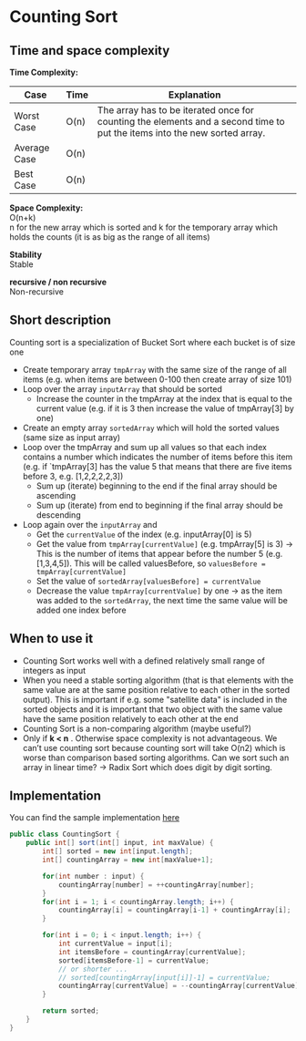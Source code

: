 # Counting Sort

## Time and space complexity

**Time Complexity:**  

| Case          | Time            | Explanation                                                                                                               |
| ------------- | --------------- | -------                                                                                                                   |
| Worst Case    | O(n)            | The array has to be iterated once for counting the elements and a second time to put the items into the new sorted array. |
| Average Case  | O(n)            |                                                                                                                           |
| Best Case     | O(n)            |                                                                                                                           |

**Space Complexity:**  
O(n+k)  
n for the new array which is sorted and k for the temporary array which holds the counts (it is as big as the range of 
all items)

**Stability**  
Stable  

**recursive / non recursive**  
Non-recursive
       

## Short description
Counting sort is a specialization of Bucket Sort where each bucket is of size one
* Create temporary array `tmpArray` with the same size of the range of all items (e.g. when items are between 0-100 then create 
array of size 101)
* Loop over the array `inputArray` that should be sorted
   * Increase the counter in the tmpArray at the index that is equal to the current value (e.g. if it is 3 then increase 
   the value of tmpArray[3] by one)
* Create an empty array `sortedArray` which will hold the sorted values (same size as input array)
* Loop over the tmpArray and sum up all values so that each index contains a number which indicates the number of items 
before this item (e.g. if `tmpArray[3] has the value 5 that means that there are five items before 3, e.g. [1,2,2,2,2,3])
   * Sum up (iterate) beginning to the end if the final array should be ascending
   * Sum up (iterate) from end to beginning if the final array should be descending
* Loop again over the `inputArray` and
   * Get the `currentValue` of the index (e.g. inputArray[0] is 5)
   * Get the value from `tmpArray[currentValue]` (e.g. tmpArray[5] is 3) -> This is the number of items that appear before 
   the number 5 (e.g. [1,3,4,5]). This will be called valuesBefore, so `valuesBefore = tmpArray[currentValue]`
   * Set the value of `sortedArray[valuesBefore] = currentValue` 
   * Decrease the value `tmpArray[currentValue]` by one -> as the item was added to the `sortedArray`, the next time the 
   same value will be added one index before

## When to use it
* Counting Sort works well with a defined relatively small range of integers as input
* When you need a stable sorting algorithm (that is that elements with the same value are at the same position relative to 
each other in the sorted output). This is important if e.g. some "satellite data" is included in the sorted objects and 
it is important that two object with the same value have the same position relatively to each other at the end
* Counting Sort is a non-comparing algorithm (maybe useful?)
* Only if **k < n** . Otherwise space complexity is not advantageous. We can’t use counting sort because counting sort 
will take O(n2) which is worse than comparison based sorting algorithms. Can we sort such an array in linear time? -> 
Radix Sort which does digit by digit sorting.

## Implementation
You can find the sample implementation [here](../../../src/main/java/com/holidaydrills/algorithms/sort/CountingSort.java)
```Java
public class CountingSort {
    public int[] sort(int[] input, int maxValue) {
        int[] sorted = new int[input.length];
        int[] countingArray = new int[maxValue+1];

        for(int number : input) {
            countingArray[number] = ++countingArray[number];
        }
        for(int i = 1; i < countingArray.length; i++) {
            countingArray[i] = countingArray[i-1] + countingArray[i];
        }

        for(int i = 0; i < input.length; i++) {
            int currentValue = input[i];
            int itemsBefore = countingArray[currentValue];
            sorted[itemsBefore-1] = currentValue;
            // or shorter ...
            // sorted[countingArray[input[i]]-1] = currentValue;
            countingArray[currentValue] = --countingArray[currentValue];
        }

        return sorted;
    }
}
```